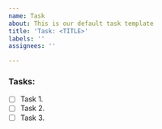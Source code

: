 ```yaml
---
name: Task
about: This is our default task template
title: 'Task: <TITLE>'
labels: ''
assignees: ''

---
```


### Tasks:

- [ ] Task 1.
- [ ] Task 2.
- [ ] Task 3.
